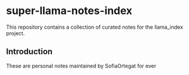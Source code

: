 # super-llama-notes-index
This repository contains a collection of curated notes for the llama_index project.

## Introduction
These are personal notes maintained by SofiaOrtegat for ever